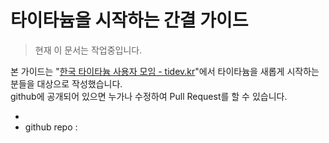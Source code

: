 # 타이타늄을 시작하는 간결 가이드

> 현재 이 문서는 작업중입니다.

본 가이드는 "[한국 타이타늄 사용자 모임 - tidev.kr](http://tidev.kr)"에서 타이타늄을 새롭게 시작하는 분들을 대상으로 작성했습니다.  
github에 공개되어 있으면 누가나 수정하여 Pull Request를 할 수 있습니다.

- 
- github repo : 
